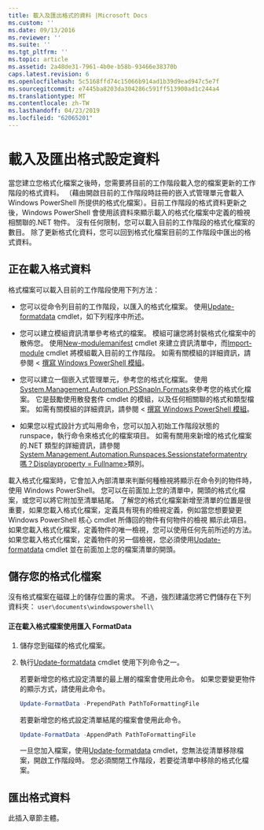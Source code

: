 ```yaml
---
title: 載入及匯出格式的資料 |Microsoft Docs
ms.custom: ''
ms.date: 09/13/2016
ms.reviewer: ''
ms.suite: ''
ms.tgt_pltfrm: ''
ms.topic: article
ms.assetid: 2a48de31-7961-4b0e-b58b-93466e38370b
caps.latest.revision: 6
ms.openlocfilehash: 5c5168ffd74c15066b914ad1b39d9ead947c5e7f
ms.sourcegitcommit: e7445ba8203da304286c591ff513900ad1c244a4
ms.translationtype: MT
ms.contentlocale: zh-TW
ms.lasthandoff: 04/23/2019
ms.locfileid: "62065201"
---
```

# <a name="loading-and-exporting-formatting-data"></a>載入及匯出格式設定資料

當您建立您格式化檔案之後時，您需要將目前的工作階段載入您的檔案更新的工作階段的格式資料。 （藉由開啟目前的工作階段時註冊的嵌入式管理單元會載入 Windows PowerShell 所提供的格式化檔案）。目前工作階段的格式資料更新之後，Windows PowerShell 會使用該資料來顯示載入的格式化檔案中定義的檢視相關聯的.NET 物件。 沒有任何限制，您可以載入目前的工作階段的格式化檔案的數目。 除了更新格式化資料，您可以回到格式化檔案目前的工作階段中匯出的格式資料。

## <a name="loading-format-data"></a>正在載入格式資料

格式檔案可以載入目前的工作階段使用下列方法：

- 您可以從命令列目前的工作階段，以匯入的格式化檔案。 使用[Update-formatdata](/powershell/module/Microsoft.PowerShell.Utility/Update-FormatData) cmdlet，如下列程序中所述。

- 您可以建立模組資訊清單參考格式的檔案。 模組可讓您將封裝格式化檔案中的散佈您。 使用[New-modulemanifest](/powershell/module/Microsoft.PowerShell.Core/New-ModuleManifest) cmdlet 來建立資訊清單中，而[Import-module](/powershell/module/Microsoft.PowerShell.Core/Import-Module) cmdlet 將模組載入目前的工作階段。 如需有關模組的詳細資訊，請參閱 <<c0> [ 撰寫 Windows PowerShell 模組](../module/writing-a-windows-powershell-module.md)。

- 您可以建立一個嵌入式管理單元，參考您的格式化檔案。 使用[System.Management.Automation.PSSnapIn.Formats](/dotnet/api/System.Management.Automation.PSSnapIn.Formats)來參考您的格式化檔案。 它是鼓勵使用散發套件 cmdlet 的模組，以及任何相關聯的格式和類型檔案。 如需有關模組的詳細資訊，請參閱 <<c0> [ 撰寫 Windows PowerShell 模組](../module/writing-a-windows-powershell-module.md)。

- 如果您以程式設計方式叫用命令，您可以加入初始工作階段狀態的 runspace，執行命令來格式化的檔案項目。 如需有關用來新增的格式化檔案的.NET 類型的詳細資訊，請參閱[System.Management.Automation.Runspaces.Sessionstateformatentry 嗎？Displayproperty = Fullname>](/dotnet/api/System.Management.Automation.Runspaces.SessionStateFormatEntry)類別。

載入格式化檔案時，它會加入內部清單來判斷何種檢視將顯示在命令列的物件時，使用 Windows PowerShell。 您可以在前面加上您的清單中，開頭的格式化檔案，或您可以將它附加至清單結尾。 了解您的格式化檔案新增至清單的位置是很重要，如果您載入格式化檔案，定義具有現有的檢視定義，例如當您想要變更 Windows PowerShell 核心 cmdlet 所傳回的物件有何物件的檢視 顯示此項目。 如果您載入格式化檔案，定義物件的唯一檢視，您可以使用任何先前所述的方法。  如果您載入格式化檔案，定義物件的另一個檢視，您必須使用[Update-formatdata](/powershell/module/Microsoft.PowerShell.Utility/Update-FormatData) cmdlet 並在前面加上您的檔案清單的開頭。

## <a name="storing-your-formatting-file"></a>儲存您的格式化檔案

沒有格式檔案在磁碟上的儲存位置的需求。 不過，強烈建議您將它們儲存在下列資料夾： `user\documents\windowspowershell\`

#### <a name="loading-a-format-file-using-import-formatdata"></a>正在載入格式檔案使用匯入 FormatData

1. 儲存您到磁碟的格式化檔案。

2. 執行[Update-formatdata](/powershell/module/Microsoft.PowerShell.Utility/Update-FormatData) cmdlet 使用下列命令之一。

   若要新增您的格式設定清單的最上層的檔案會使用此命令。 如果您要變更物件的顯示方式，請使用此命令。

   ```powershell
   Update-FormatData -PrependPath PathToFormattingFile
   ```

   若要新增您的格式設定清單結尾的檔案會使用此命令。

   ```powershell
   Update-FormatData -AppendPath PathToFormattingFile
   ```

   一旦您加入檔案，使用[Update-formatdata](/powershell/module/Microsoft.PowerShell.Utility/Update-FormatData) cmdlet，您無法從清單移除檔案，開啟工作階段時。 您必須關閉工作階段，若要從清單中移除的格式化檔案。

## <a name="exporting-format-data"></a>匯出格式資料

此插入章節主體。
